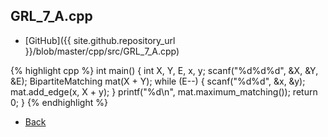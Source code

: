 ## GRL_7_A.cpp

- [GitHub]({{ site.github.repository_url }}/blob/master/cpp/src/GRL_7_A.cpp)

{% highlight cpp %}
int main() {
  int X, Y, E, x, y;
  scanf("%d%d%d", &X, &Y, &E);
  BipartiteMatching mat(X + Y);
  while (E--) {
    scanf("%d%d", &x, &y);
    mat.add_edge(x, X + y);
  }
  printf("%d\n", mat.maximum_matching());
  return 0;
}
{% endhighlight %}

- [Back](../..)
